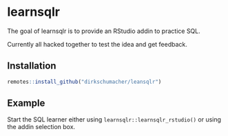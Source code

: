 # learnsqlr

<!-- badges: start -->
<!-- badges: end -->

The goal of learnsqlr is to provide an RStudio addin to practice SQL.

Currently all hacked together to test the idea and get feedback.

## Installation

``` r
remotes::install_github("dirkschumacher/leansqlr")
```

## Example

Start the SQL learner either using `learnsqlr::learnsqlr_rstudio()` or using
the addin selection box.
